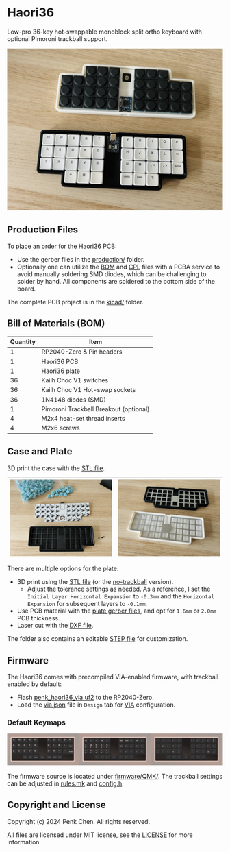 # Haori36

Low-pro 36-key hot-swappable monoblock split ortho keyboard with optional Pimoroni trackball support. 

![](images/haori36-keyboard.jpg)

## Production Files

To place an order for the Haori36 PCB: 

- Use the gerber files in the [production/](production/) folder. 
- Optionally one can utilize the [BOM](production/BOM.csv) and [CPL](production/CPL.csv) files with a PCBA service to avoid manually soldering SMD diodes, which can be challenging to solder by hand. All components are soldered to the bottom side of the board. 

The complete PCB project is in the [kicad/](kicad/) folder. 

## Bill of Materials (BOM)

Quantity | Item 
--- | --- 
1 | RP2040-Zero & Pin headers 
1 | Haori36 PCB 
1 | Haori36 plate 
36 | Kailh Choc V1 switches  
36 | Kailh Choc V1 Hot-swap sockets 
36 | 1N4148 diodes (SMD)
1 | Pimoroni Trackball Breakout (optional)
4 | M2x4 heat-set thread inserts
4 | M2x6 screws 

## Case and Plate 

3D print the case with the [STL file](case/haori36-case.stl). 

| ![](images/haori36-parts.jpg) | ![](images/haori36-case-plate.jpg) |
|---|---|

There are multiple options for the plate:

- 3D print using the [STL file](plate/haori36-plate.stl) (or the [no-trackball](plate/haori36-plate-notrakball.stl) version).
    - Adjust the tolerance settings as needed. As a reference, I set the `Initial Layer Horizontal Expansion` to `-0.3mm` and the `Horizontal Expansion` for subsequent layers to `-0.1mm`.
- Use PCB material with the [plate gerber files](production/haori36-plate-gerbers.zip), and opt for `1.6mm` or `2.0mm` PCB thickness. 
- Laser cut with the [DXF file](plate/haori36-plate.dxf).

The folder also contains an editable [STEP file](case/Haori36-case.step) for customization. 

## Firmware 

The Haori36 comes with precompiled VIA-enabled firmware, with trackball enabled by default: 

- Flash [penk_haori36_via.uf2](firmware/penk_haori36_via.uf2) to the RP2040-Zero.
- Load the [via.json](firmware/QMK/via.json) file in `Design` tab for [VIA](https://usevia.app) configuration.

### Default Keymaps

![](images/haori36-keymaps.jpg)

The firmware source is located under [firmware/QMK/](firmware/QMK/). 
The trackball settings can be adjusted in [rules.mk](firmware/QMK/keymaps/via/rules.mk) and [config.h](firmware/QMK/keymaps/via/config.h). 

## Copyright and License
Copyright (c) 2024 Penk Chen. All rights reserved.

All files are licensed under MIT license, see the [LICENSE](LICENSE) for more information.
